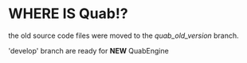 # WHERE IS Quab!?

the old source code files were moved to the *quab_old_version* branch.

'develop' branch are ready for **NEW** QuabEngine 
